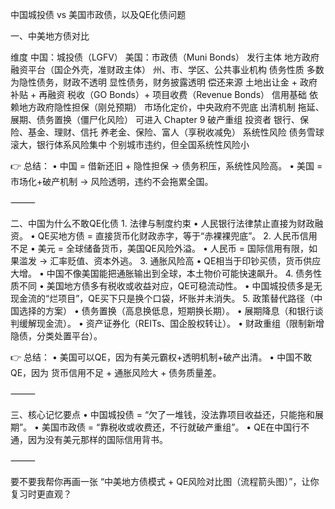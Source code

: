 中国城投债 vs 美国市政债，以及QE化债问题

一、中美地方债对比

维度	中国：城投债（LGFV）	美国：市政债（Muni Bonds）
发行主体	地方政府融资平台（国企外壳，准财政主体）	州、市、学区、公共事业机构
债务性质	多数为隐性债务，财政不透明	显性债务，财务披露透明
偿还来源	土地出让金 + 政府补贴 + 再融资	税收（GO Bonds）+ 项目收费（Revenue Bonds）
信用基础	依赖地方政府隐性担保（刚兑预期）	市场化定价，中央政府不兜底
出清机制	拖延、展期、债务置换（僵尸化风险）	可进入 Chapter 9 破产重组
投资者	银行、保险、基金、理财、信托	养老金、保险、富人（享税收减免）
系统性风险	债务雪球滚大，银行体系风险集中	个别城市违约，但全国系统性风险小

👉 总结：
	•	中国 = 借新还旧 + 隐性担保 → 债务积压，系统性风险高。
	•	美国 = 市场化+破产机制 → 风险透明，违约不会拖累全国。

⸻

二、中国为什么不敢QE化债
	1.	法律与制度约束
	•	人民银行法律禁止直接为财政融资。
	•	QE买地方债 = 直接货币化财政赤字，等于“赤裸裸兜底”。
	2.	人民币信用不足
	•	美元 = 全球储备货币，美国QE风险外溢。
	•	人民币 = 国际信用有限，如果滥发 → 汇率贬值、资本外逃。
	3.	通胀风险高
	•	QE相当于印钞买债，货币供应大增。
	•	中国不像美国能把通胀输出到全球，本土物价可能快速飙升。
	4.	债务性质不同
	•	美国地方债多有税收或收益对应，QE可稳流动性。
	•	中国城投债多是无现金流的“烂项目”，QE买下只是换个口袋，坏账并未消失。
	5.	政策替代路径（中国选择的方案）
	•	债务置换（高息换低息，短期换长期）。
	•	展期降息（和银行谈判缓解现金流）。
	•	资产证券化（REITs、国企股权转让）。
	•	财政重组（限制新增隐债，分类处置平台）。

👉 总结：
	•	美国可以QE，因为有美元霸权+透明机制+破产出清。
	•	中国不敢QE，因为 货币信用不足 + 通胀风险大 + 债务质量差。

⸻

三、核心记忆要点
	•	中国城投债 = “欠了一堆钱，没法靠项目收益还，只能拖和展期”。
	•	美国市政债 = “靠税收或收费还，不行就破产重组”。
	•	QE在中国行不通，因为没有美元那样的国际信用背书。

⸻

要不要我帮你再画一张 “中美地方债模式 + QE风险对比图（流程箭头图）”，让你复习时更直观？